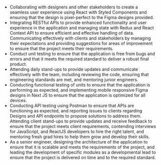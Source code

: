 - Collaborating with designers and other stakeholders to create a seamless user experience using React with Styled Components and ensuring that the design is pixel-perfect to the Figma designs provided.
- Integrating RESTful APIs to provide enhanced functionality and user experience in the application and managing state with Redux and React Context API to ensure efficient and effective handling of data.
Communicating effectively with clients and stakeholders by managing their expectations and providing suggestions for areas of improvement to ensure that the project meets their requirements.
- Conduct unit testing to ensure that the application is free from bugs and errors and that it meets the required standard to deliver a robust final product.
- Attending daily stand-ups to provide updates and communicate effectively with the team, including reviewing the code, ensuring that engineering standards are met, and mentoring junior engineers.
- Conducting functional testing of units to ensure that the application is performing as expected, and implementing mobile responsive Figma designs in Next JS to ensure that the application is optimized for all devices.
- Conducting API testing using Postman to ensure that APIs are functioning as expected, and reporting issues to clients regarding Designs and API endpoints to propose solutions to address them.
Attending client stand-ups to provide updates and receive feedback to ensure that the project meets client requirements, contending interviews for JavaScript, and ReactJS developers to hire the right talent, and mentoring fresh grad hires to help them grow and develop their skills.
- As a senior engineer, designing the architecture of the application to ensure that it is scalable and meets the requirements of the project, and leading the development of specific modules as a developmental lead to ensure that the project is delivered on time and to the required standard.